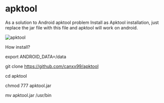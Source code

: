 # apktool
As a solution to Android apktool problem
Install as Apktool installation, just replace the jar file with this file and apktool will work on android.

![apktool](https://i.hizliresim.com/dzgJVV.jpg)

How install?

export ANDROID_DATA=/data

git clone https://github.com/canxx99/apktool

cd apktool

chmod 777 apktool.jar

mv apktool.jar /usr/bin
